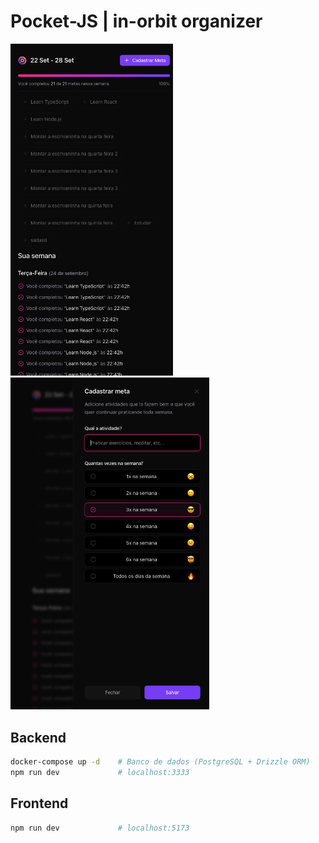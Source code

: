 # Pocket-JS | in-orbit organizer

<img src="docs/images/in-orbit-1.png" width="260px" />
<img src="docs/images/in-orbit-2.png" width="318px" />

## Backend

```bash
docker-compose up -d    # Banco de dados (PostgreSQL + Drizzle ORM)
npm run dev             # localhost:3333
```

## Frontend

```bash
npm run dev             # localhost:5173
```

